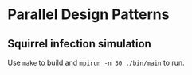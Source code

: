 # Parallel Design Patterns
## Squirrel infection simulation

Use `make` to build and `mpirun -n 30 ./bin/main` to run.
